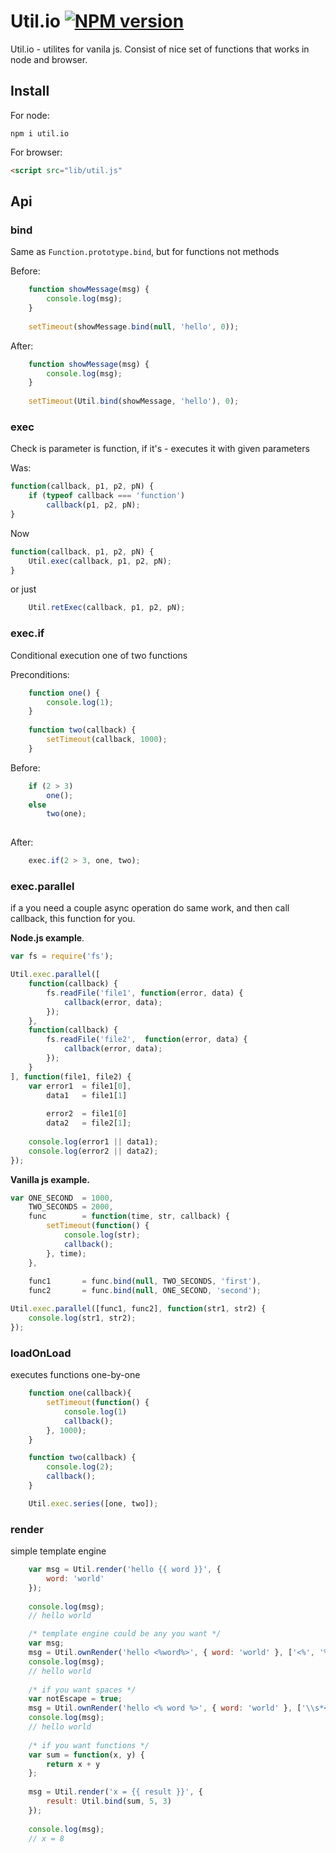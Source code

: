 # Util.io [![NPM version][NPMIMGURL]][NPMURL]
[NPMIMGURL]:                https://badge.fury.io/js/util.io.png
[NPM_INFO_IMG]:             https://nodei.co/npm/util.io.png?downloads=true&&stars
[NPMURL]:                   https://npmjs.org/package/util.io "npm"

Util.io - utilites for vanila js. Consist of nice set of functions that works in node and browser.

## Install
For node:
```
npm i util.io
```
For browser:
```html
<script src="lib/util.js"
```

## Api

### bind

Same as ```Function.prototype.bind```, but for functions not methods

Before:
```js
    function showMessage(msg) {
        console.log(msg);
    }
    
    setTimeout(showMessage.bind(null, 'hello', 0));
```

After:
```js
    function showMessage(msg) {
        console.log(msg);
    }
    
    setTimeout(Util.bind(showMessage, 'hello'), 0);
```

### exec
Check is parameter is function, if it's - executes it with given parameters

Was:
```js
function(callback, p1, p2, pN) {
    if (typeof callback === 'function')
        callback(p1, p2, pN);
}
```

Now
```js
function(callback, p1, p2, pN) {
    Util.exec(callback, p1, p2, pN);
}
```
or just
```js
    Util.retExec(callback, p1, p2, pN);
```

### exec.if
Conditional execution one of two functions

Preconditions:
```js
    function one() {
        console.log(1);
    }
    
    function two(callback) {
        setTimeout(callback, 1000);
    }
```


Before:
```js
    if (2 > 3)
        one();
    else
        two(one);
    
```

After:
```js
    exec.if(2 > 3, one, two);
```

### exec.parallel
if a you need a couple async operation do same work, and then call callback, this function for you.

**Node.js example**.
```js
var fs = require('fs');

Util.exec.parallel([
    function(callback) {
        fs.readFile('file1', function(error, data) {
            callback(error, data);
        });
    },
    function(callback) {
        fs.readFile('file2',  function(error, data) {
            callback(error, data);
        });
    }
], function(file1, file2) {
    var error1  = file1[0],
        data1   = file1[1]
        
        error2  = file1[0]
        data2   = file2[1];
    
    console.log(error1 || data1);
    console.log(error2 || data2);
});
```
**Vanilla js example.**
```js
var ONE_SECOND  = 1000,
    TWO_SECONDS = 2000,
    func        = function(time, str, callback) {
        setTimeout(function() {
            console.log(str);
            callback();
        }, time);
    },
    
    func1       = func.bind(null, TWO_SECONDS, 'first'),
    func2       = func.bind(null, ONE_SECOND, 'second');

Util.exec.parallel([func1, func2], function(str1, str2) {
    console.log(str1, str2);
});
```

### loadOnLoad
executes functions one-by-one

```js
    function one(callback){
        setTimeout(function() {
            console.log(1)
            callback();
        }, 1000);
    }

    function two(callback) {
        console.log(2);
        callback();
    }

    Util.exec.series([one, two]);
```

### render
simple template engine

```js
    var msg = Util.render('hello {{ word }}', {
        word: 'world'
    });
    
    console.log(msg);
    // hello world
```

```js
    /* template engine could be any you want */
    var msg;
    msg = Util.ownRender('hello <%word%>', { word: 'world' }, ['<%', '%>']);
    console.log(msg);
    // hello world
    
    /* if you want spaces */
    var notEscape = true;
    msg = Util.ownRender('hello <% word %>', { word: 'world' }, ['\\s*<%', '\\s*%>'], notEscape);
    console.log(msg);
    // hello world
    
    /* if you want functions */
    var sum = function(x, y) {
        return x + y
    };
    
    msg = Util.render('x = {{ result }}', {
        result: Util.bind(sum, 5, 3)
    });
    
    console.log(msg);
    // x = 8
```
